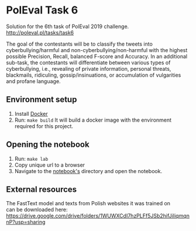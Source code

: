 # PolEval Task 6
Solution for the 6th task of PolEval 2019 challenge.
http://poleval.pl/tasks/task6

The goal of the contestants will be to classify the tweets into cyberbullying/harmful and non-cyberbullying/non-harmful with the highest possible Precision, Recall, balanced F-score and Accuracy. In an additional sub-task, the contestants will differentiate between various types of cyberbullying, i.e., revealing of private information, personal threats, blackmails, ridiculing, gossip/insinuations, or accumulation of vulgarities and profane language.

## Environment setup
1. Install [Docker](https://www.docker.com/)
2. Run: `make build`
It will build a docker image with the environment required for this project.

## Opening the notebook
1. Run: `make lab` 
2. Copy unique url to a browser
3. Navigate to the [notebook's](project/notebook) directory and open the notebook.

## External resources
The FastText model and texts from Polish websites it was trained on  
can be downloaded here:
https://drive.google.com/drive/folders/1WUWXCdI7hzPLFf5JSb2hifJiIiqmqnnP?usp=sharing
